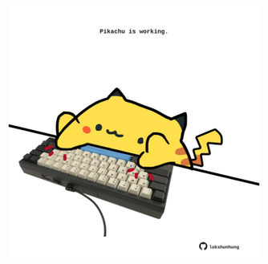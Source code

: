 <!-- built at 04/07/2023, 01:28:33 UTC -->
<p align="center">
  <img width="500" height="500" src="./ReadmeImage.svg">
</p>
